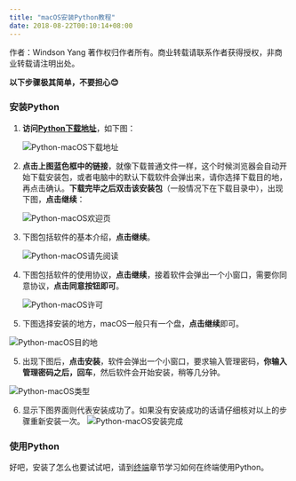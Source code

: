 ```yaml
---
title: "macOS安装Python教程"
date: 2018-08-22T00:10:14+08:00
---
```


作者：Windson Yang
著作权归作者所有。商业转载请联系作者获得授权，非商业转载请注明出处。

**以下步骤极其简单，不要担心😊**

### 安装Python
1. **访问[Python下载地址](https://www.python.org/downloads/mac-osx/)**，如下图：

    ![Python-macOS下载地址](https://coding.net/u/WindsonYang/p/WindsonYang.coding.me/git/raw/markdown/images/base/python_install/macos/%E4%B8%8B%E8%BD%BD%E9%A1%B5.png)

2. **点击上图蓝色框中的链接**，就像下载普通文件一样，这个时候浏览器会自动开始下载安装包，或者电脑中的默认下载软件会弹出来，请你选择下载目的地，再点击确认。**下载完毕之后双击该安装包**（一般情况下在下载目录中），出现下图，**点击继续**：

    ![Python-macOS欢迎页](https://coding.net/u/WindsonYang/p/WindsonYang.coding.me/git/raw/markdown/images/base/python_install/macos/%E4%BB%8B%E7%BB%8D.png)

3. 下图包括软件的基本介绍，**点击继续**。

    ![Python-macOS请先阅读](https://coding.net/u/WindsonYang/p/WindsonYang.coding.me/git/raw/markdown/images/base/python_install/macos/%E8%AF%B7%E5%85%88%E9%98%85%E8%AF%BB.png)

4. 下图包括软件的使用协议，**点击继续**，接着软件会弹出一个小窗口，需要你同意协议，**点击同意按钮即可**。

    ![Python-macOS许可](https://coding.net/u/WindsonYang/p/WindsonYang.coding.me/git/raw/markdown/images/base/python_install/macos/%E8%AE%B8%E5%8F%AF.png)

5. 下图选择安装的地方，macOS一般只有一个盘，**点击继续**即可。

![Python-macOS目的地](https://coding.net/u/WindsonYang/p/WindsonYang.coding.me/git/raw/markdown/images/base/python_install/macos/%E7%9B%AE%E7%9A%84%E5%9C%B0.png)

5. 出现下图后，**点击安装**，软件会弹出一个小窗口，要求输入管理密码，**你输入管理密码之后，回车**，然后软件会开始安装，稍等几分钟。

![Python-macOS类型](https://coding.net/u/WindsonYang/p/WindsonYang.coding.me/git/raw/markdown/images/base/python_install/macos/%E5%AE%89%E8%A3%85%E7%B1%BB%E5%9E%8B.png)

6. 显示下图界面则代表安装成功了。如果没有安装成功的话请仔细核对以上的步骤重新安装一次。
![Python-macOS安装完成](https://coding.net/u/WindsonYang/p/WindsonYang.coding.me/git/raw/markdown/images/base/python_install/macos/%E6%AC%A2%E8%BF%8E.png)

### 使用Python
好吧，安装了怎么也要试试吧，请到[终端](../../../基础/术语/终端/)章节学习如何在终端使用Python。
